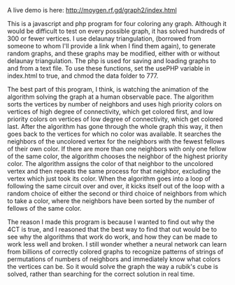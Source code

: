 A live demo is here:
http://moygen.rf.gd/graph2/index.html

This is a javascript and php program for four coloring any graph. Although it would be difficult to test on every possible graph, it has solved hundreds of 300 or fewer vertices. I use delaunay triangulation, (borrowed from someone to whom I'll provide a link when I find them again), to generate random graphs, and these graphs may be modified, either with or without delaunay triangulation. The php is used for saving and loading graphs to and from a text file. To use these functions, set the usePHP variable in index.html to true, and chmod the data folder to 777.

The best part of this program, I think, is watching the animation of the algorithm solving the graph at a human observable pace. The algorithm sorts the vertices by number of neighbors and uses high priority colors on vertices of high degree of connectivity, which get colored first, and low priority colors on vertices of low degree of connectivity, which get colored last. After the algorithm has gone through the whole graph this way, it then goes back to the vertices for which no color was available. It searches the neighbors of the uncolored vertex for the neighbors with the fewest fellows of their own color. If there are more than one neighbors with only one fellow of the same color, the algorithm chooses the neighbor of the highest priority color. The algorithm assigns the color of that neighbor to the uncolored vertex and then repeats the same process for that neighbor, excluding the vertex which just took its color. When the algorithm goes into a loop of following the same circuit over and over, it kicks itself out of the loop with a random choice of either the second or third choice of neighbors from which to take a color, where the neighbors have been sorted by the number of fellows of the same color.

The reason I made this program is because I wanted to find out why the 4CT is true, and I reasoned that the best way to find that out would be to see why the algorithms that work do work, and how they can be made to work less well and broken. I still wonder whether a neural network can learn from billions of correctly colored graphs to recognize patterns of strings of permutations of numbers of neighbors and immediately know what colors the vertices can be. So it would solve the graph the way a rubik's cube is solved, rather than searching for the correct solution in real time.


